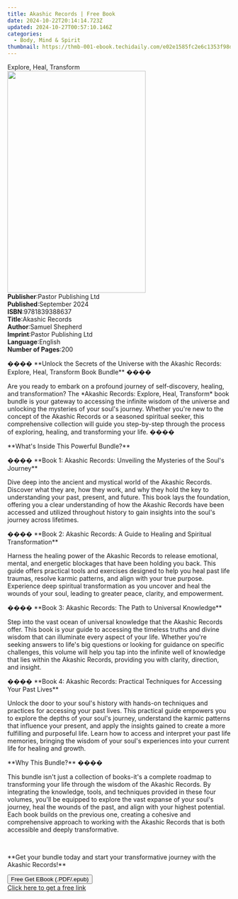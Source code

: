 ```yaml
---
title: Akashic Records | Free Book
date: 2024-10-22T20:14:14.723Z
updated: 2024-10-27T00:57:10.146Z
categories:
  - Body, Mind & Spirit
thumbnail: https://thmb-001-ebook.techidaily.com/e02e1585fc2e6c1353f98d5f1fbb54d4a8fea85997a6be81292eecec1f50f8a3.jpg
---
```

<main id="book-container">
  <div class="flex flex-col">
    <div class="book-brief flex-1 py-6 px-4 sm:p-6 md:py-10 md:px-8">
      <!-- brief-->
      <div class="book-brief-main">Explore, Heal, Transform</div>
    </div>
    <div
      class="book-meta-info flex-1 grid gap-4 col-start-1 col-end-3 row-start-1 sm:mb-6 sm:grid-cols-4 lg:gap-6 lg:col-start-2 lg:row-end-6 lg:row-span-6 lg:mb-0"
    >
      <div
        class="book-meta-info-left place-content-center mt-4 p-4 text-sm leading-6 col-start-2 col-span-2 dark:text-slate-400"
      >
        <img
          class="w-full h-500 object-cover rounded-lg sm:h-255 sm:col-span-2 lg:col-span-full"
          src="https://img-001-ebook.techidaily.com/e2782d7bed956a3b8e821d82a48f18c99b16f8c23e2e2b07a71d075f1f3b8fa5.jpg"
          alt=""
          width="312"
          height="500"
        />
      </div>
      <div
        class="book-meta-info-right mt-2 col-start-1 row-start-2 col-span-3 self-center"
      >
        <!-- meta data  -->
        <div class="flex flex-col px-4 md:px-8">
          <div class="flex-1">
            <strong>Publisher</strong>:<span class="px-2"
              >Pastor Publishing Ltd</span
            >
          </div>
          <div class="flex-1">
            <strong>Published</strong>:<span class="px-2">September 2024</span>
          </div>
          <div class="flex-1">
            <strong>ISBN</strong>:<span class="px-2">9781839388637</span>
          </div>
          <div class="flex-1">
            <strong>Title</strong>:<span class="px-2">Akashic Records</span>
          </div>
          <div class="flex-1">
            <strong>Author</strong>:<span class="px-2">Samuel Shepherd</span>
          </div>
          <div class="flex-1">
            <strong>Imprint</strong>:<span class="px-2"
              >Pastor Publishing Ltd</span
            >
          </div>
          <div class="flex-1">
            <strong>Language</strong>:<span class="px-2">English</span>
          </div>
          <div class="flex-1">
            <strong>Number of Pages</strong>:<span class="px-2">200</span>
          </div>
        </div>
      </div>
    </div>
    <div class="book-description flex-1 py-6 px-4 sm:p-6 md:py-10 md:px-8">
      <div class="book-description-main">
        <div accordion-content="" id="description">
          <p>
            ���� **Unlock the Secrets of the Universe with the Akashic Records:
            Explore, Heal, Transform Book Bundle** ����
          </p>
          <p>
            Are you ready to embark on a profound journey of self-discovery,
            healing, and transformation? The *Akashic Records: Explore, Heal,
            Transform* book bundle is your gateway to accessing the infinite
            wisdom of the universe and unlocking the mysteries of your soul's
            journey. Whether you're new to the concept of the Akashic Records or
            a seasoned spiritual seeker, this comprehensive collection will
            guide you step-by-step through the process of exploring, healing,
            and transforming your life. ����
          </p>
          <p>**What's Inside This Powerful Bundle?**</p>
          <p>
            ���� **Book 1: Akashic Records: Unveiling the Mysteries of the
            Soul's Journey**
          </p>
          <p>
            Dive deep into the ancient and mystical world of the Akashic
            Records. Discover what they are, how they work, and why they hold
            the key to understanding your past, present, and future. This book
            lays the foundation, offering you a clear understanding of how the
            Akashic Records have been accessed and utilized throughout history
            to gain insights into the soul's journey across lifetimes.
          </p>
          <p>
            ���� **Book 2: Akashic Records: A Guide to Healing and Spiritual
            Transformation**
          </p>
          <p>
            Harness the healing power of the Akashic Records to release
            emotional, mental, and energetic blockages that have been holding
            you back. This guide offers practical tools and exercises designed
            to help you heal past life traumas, resolve karmic patterns, and
            align with your true purpose. Experience deep spiritual
            transformation as you uncover and heal the wounds of your soul,
            leading to greater peace, clarity, and empowerment.
          </p>
          <p>
            ���� **Book 3: Akashic Records: The Path to Universal Knowledge**
          </p>
          <p>
            Step into the vast ocean of universal knowledge that the Akashic
            Records offer. This book is your guide to accessing the timeless
            truths and divine wisdom that can illuminate every aspect of your
            life. Whether you're seeking answers to life's big questions or
            looking for guidance on specific challenges, this volume will help
            you tap into the infinite well of knowledge that lies within the
            Akashic Records, providing you with clarity, direction, and insight.
          </p>
          <p>
            ����️ **Book 4: Akashic Records: Practical Techniques for Accessing
            Your Past Lives**
          </p>
          <p>
            Unlock the door to your soul's history with hands-on techniques and
            practices for accessing your past lives. This practical guide
            empowers you to explore the depths of your soul's journey,
            understand the karmic patterns that influence your present, and
            apply the insights gained to create a more fulfilling and purposeful
            life. Learn how to access and interpret your past life memories,
            bringing the wisdom of your soul's experiences into your current
            life for healing and growth.
          </p>
          <p>**Why This Bundle?** ����</p>
          <p>
            This bundle isn't just a collection of books-it's a complete roadmap
            to transforming your life through the wisdom of the Akashic Records.
            By integrating the knowledge, tools, and techniques provided in
            these four volumes, you'll be equipped to explore the vast expanse
            of your soul's journey, heal the wounds of the past, and align with
            your highest potential. Each book builds on the previous one,
            creating a cohesive and comprehensive approach to working with the
            Akashic Records that is both accessible and deeply transformative.
          </p>
          <p><br /></p>
          <p>
            **Get your bundle today and start your transformative journey with
            the Akashic Records!**
          </p>
        </div>
        <div class="accordion-fader"></div>
      </div>
    </div>
    <div class="book-excerpts flex-1 py-6 px-4 sm:p-6 md:py-10 md:px-8"></div>
    <div
      class="book-about-author flex-1 py-6 px-4 sm:p-6 md:py-10 md:px-8"
    ></div>
    <div class="book-free-get flex-1 py-6 px-4 sm:p-6 md:py-10 md:px-8">
      <button
        id="btn-free-get"
        class="bg-blue-500 hover:bg-blue-700 text-white font-bold py-2 px-4 rounded"
      >
        Free Get EBook (.PDF/.epub)
      </button>
      <div id="countdown-display" class="px-2 text-lg mt-2"></div>
      <a
        id="free-link"
        class="hidden bg-blue-500 hover:bg-blue-700 text-white font-bold py-2 px-4 rounded"
        href="https://www.ebooks.com/en-us/book/211470855/akashic-records/samuel-shepherd/"
        target="_blank"
        >Click here to get a free link</a
      >
    </div>
    <script>
      let countdownTime = 0;
      let countdownInterval = null;
      document
        .getElementById('btn-free-get')
        .addEventListener('click', startCountdown);
      function startCountdown() {
        countdownTime = new Date().getTime() + 60000 * 3;
        countdownInterval = setInterval(updateCountdown, 1000);
        document.getElementById('btn-free-get').disabled = true;
        document
          .getElementById('btn-free-get')
          .classList.add('bg-gray-500', 'cursor-not-allowed');
      }
      function updateCountdown() {
        let currentTime = new Date().getTime();
        let timeLeft = countdownTime - currentTime;
        let secondsLeft = Math.floor(timeLeft / 1000);
        document.getElementById('countdown-display').innerHTML =
          `Remaining time: ${secondsLeft} seconds.`;
        if (secondsLeft <= 0) {
          clearInterval(countdownInterval);
          document.getElementById('btn-free-get').classList.add('hidden');
          document.getElementById('free-link').classList.remove('hidden');
          document.getElementById('countdown-display').innerHTML = '';
        }
      }
    </script>
  </div>
</main>

<ins class="adsbygoogle"
      style="display:block"
      data-ad-client="ca-pub-7571918770474297"
      data-ad-slot="8358498916"
      data-ad-format="auto"
      data-full-width-responsive="true"></ins>
    